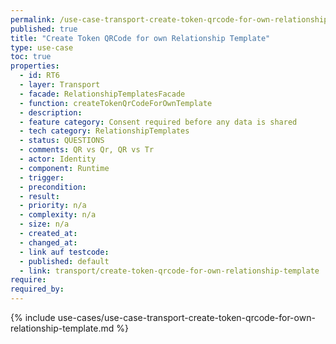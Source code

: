 ```yaml
---
permalink: /use-case-transport-create-token-qrcode-for-own-relationship-template
published: true
title: "Create Token QRCode for own Relationship Template"
type: use-case
toc: true
properties:
  - id: RT6
  - layer: Transport
  - facade: RelationshipTemplatesFacade
  - function: createTokenQrCodeForOwnTemplate
  - description:
  - feature category: Consent required before any data is shared
  - tech category: RelationshipTemplates
  - status: QUESTIONS
  - comments: QR vs Qr, QR vs Tr
  - actor: Identity
  - component: Runtime
  - trigger:
  - precondition:
  - result:
  - priority: n/a
  - complexity: n/a
  - size: n/a
  - created_at:
  - changed_at:
  - link auf testcode:
  - published: default
  - link: transport/create-token-qrcode-for-own-relationship-template
require:
required_by:
---
```


{% include use-cases/use-case-transport-create-token-qrcode-for-own-relationship-template.md %}
